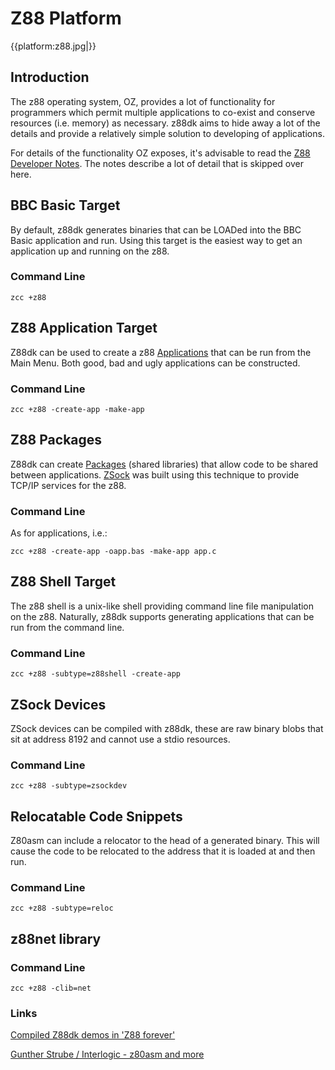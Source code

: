 # Z88 Platform

{{platform:z88.jpg|}}


## Introduction

The z88 operating system, OZ, provides a lot of functionality for programmers which permit multiple applications to co-exist and conserve resources (i.e. memory) as necessary. z88dk aims to hide away a lot of the details and provide a relatively simple solution to developing of applications.

For details of the functionality OZ exposes, it's advisable to read the [Z88 Developer Notes](http://www.worldofspectrum.org/z88forever/dn327/index.htm). The notes describe a lot of detail that is skipped over here.

## BBC Basic Target

By default, z88dk generates binaries that can be LOADed into the BBC Basic application and run. Using this target is the easiest way to get an application up and running on the z88.

### Command Line

	
	zcc +z88


## Z88 Application Target

Z88dk can be used to create a z88 [Applications](platform/z88_applications) that can be run from the Main Menu. Both good, bad and ugly applications can be constructed.

### Command Line

	
	zcc +z88 -create-app -make-app



## Z88 Packages

Z88dk can create [Packages](platform/z88_packages) (shared libraries) that allow code to be shared between applications. [ZSock](http://www.rst38.org.uk/zsock) was built using this technique to provide TCP/IP services for the z88.

### Command Line

As for applications, i.e.:

    zcc +z88 -create-app -oapp.bas -make-app app.c

## Z88 Shell Target

The z88 shell is a unix-like shell providing command line file manipulation on the z88. Naturally, z88dk supports generating applications that can be run from the command line.
### Command Line

    zcc +z88 -subtype=z88shell -create-app



## ZSock Devices

ZSock devices can be compiled with z88dk, these are raw binary blobs that sit at address 8192 and cannot use a stdio resources.

### Command Line

    zcc +z88 -subtype=zsockdev

## Relocatable Code Snippets

Z80asm can include a relocator to the head of a generated binary. This will cause the code to be relocated to the address that it is loaded at and then run.

### Command Line

	
	zcc +z88 -subtype=reloc


## z88net library

### Command Line

	
	zcc +z88 -clib=net




### Links

[Compiled Z88dk demos in 'Z88 forever'](http://www.worldofspectrum.org/z88forever/rom-z88dkdemos.html)

[Gunther Strube / Interlogic - z80asm and more](http://www.worldofspectrum.org/z88forever/rom-workbench.html)

